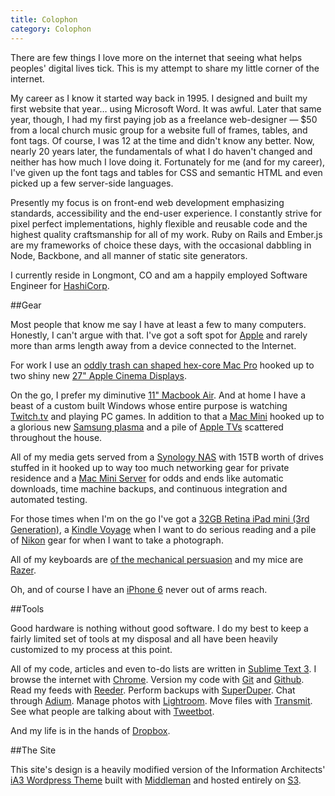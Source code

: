 ```yaml
---
title: Colophon
category: Colophon
---
```


There are few things I love more on the internet that seeing what helps peoples' digital lives tick.  This is my attempt to share my little corner of the internet.

My career as I know it started way back in 1995. I designed and built my first website that year&hellip; using Microsoft Word. It was awful. Later that same year, though, I had my first paying job as a freelance web-designer &mdash; $50 from a local church music group for a website full of frames, tables, and font tags. Of course, I was 12 at the time and didn't know any better. Now, nearly 20 years later, the fundamentals of what I do haven't changed and neither has how much I love doing it. Fortunately for me (and for my career), I've given up the font tags and tables for CSS and semantic HTML and even picked up a few server-side languages.

Presently my focus is on front-end web development emphasizing standards, accessibility and the end-user experience. I constantly strive for pixel perfect implementations, highly flexible and reusable code and the highest quality craftsmanship for all of my work. Ruby on Rails and Ember.js are my frameworks of choice these days, with the occasional dabbling in Node, Backbone, and all manner of static site generators.

I currently reside in Longmont, CO and am a happily employed Software Engineer for [HashiCorp](http://www.hashicorp.com).

##Gear

Most people that know me say I have at least a few to many computers.  Honestly, I can't argue with that. I've got a soft spot for [Apple](http://www.apple.com) and rarely more than arms length away from a device connected to the Internet.

For work I use an [oddly trash can shaped hex-core Mac Pro](http://www.apple.com/mac-pro/) hooked up to two shiny new [27" Apple Cinema Displays](http://www.apple.com/displays/).

On the go, I prefer my diminutive [11" Macbook Air](http://www.apple.com/macbookair). And at home I have a beast of a custom built Windows whose entire purpose is watching [Twitch.tv](http://twitch.tv) and playing PC games. In addition to that a [Mac Mini](http://www.apple.com/macmini/) hooked up to a glorious new [Samsung plasma](http://mrkp.me/5h) and a pile of [Apple TVs](http://www.apple.com/appletv/) scattered throughout the house.

All of my media gets served from a [Synology NAS](http://www.synology.com/en-us/products/overview/DS1513+) with 15TB worth of drives stuffed in it hooked up to way too much networking gear for private residence and a [Mac Mini Server](http://www.apple.com/macmini/server/) for odds and ends like automatic downloads, time machine backups, and continuous integration and automated testing.

For those times when I'm on the go I've got a [32GB Retina iPad mini (3rd Generation)](http://www.apple.com/ipad/), a [Kindle Voyage](http://www.amazon.com/dp/B00IOY8XWQ/ref=ods_fs_kv) when I want to do serious reading and a pile of [Nikon](http://www.nikonusa.com/) gear for when I want to take a photograph.

All of my keyboards are [of the mechanical persuasion](http://elitekeyboards.com/) and my mice are [Razer](http://mrkp.me/2m).

Oh, and of course I have an [iPhone 6](http://www.apple.com/iphone/) never out of arms reach.

##Tools

Good hardware is nothing without good software.  I do my best to keep a fairly limited set of tools at my disposal and all have been heavily customized to my process at this point.

All of my code, articles and even to-do lists are written in [Sublime Text 3](http://www.sublimetext.com/). I browse the internet with [Chrome](http://www.google.com/chrome/). Version my code with [Git](http://git-scm.com/) and [Github](http://www.github.com). Read my feeds with [Reeder](http://reederapp.com). Perform backups with [SuperDuper](http://www.shirt-pocket.com/SuperDuper/SuperDuperDescription.html). Chat through [Adium](http://www.adiumx.com). Manage photos with [Lightroom](http://www.adobe.com/products/photoshop-lightroom.html). Move files with [Transmit](http://www.panic.com/transmit). See what people are talking about with [Tweetbot](http://tapbots.com/tweetbot/).

And my life is in the hands of [Dropbox](http://www.dropbox.com).

##The Site

This site's design is a heavily modified version of the Information Architects' [iA3 Wordpress Theme](http://www.informationarchitects.jp/en/ia3/) built with [Middleman](http://middlemanapp.com/) and hosted entirely on [S3](http://aws.amazon.com/s3/).

